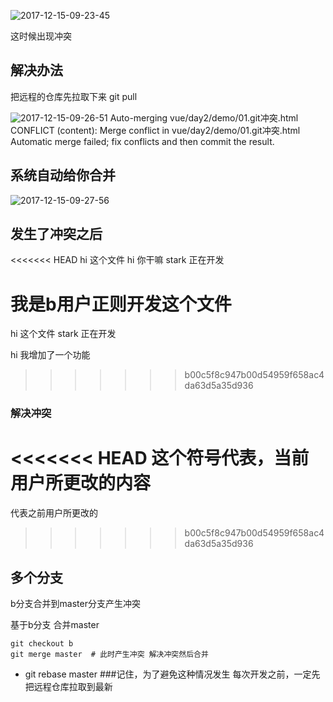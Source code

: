 ![2017-12-15-09-23-45](http://md.shudong.wang/2017-12-15-09-23-45.png)

这时候出现冲突

## 解决办法

把远程的仓库先拉取下来
git pull

![2017-12-15-09-26-51](http://md.shudong.wang/2017-12-15-09-26-51.png)
Auto-merging vue/day2/demo/01.git冲突.html
CONFLICT (content): Merge conflict in vue/day2/demo/01.git冲突.html
Automatic merge failed; fix conflicts and then commit the result.

## 系统自动给你合并
![2017-12-15-09-27-56](http://md.shudong.wang/2017-12-15-09-27-56.png)


## 发生了冲突之后 

<<<<<<< HEAD
  hi 这个文件 hi 你干嘛 stark 正在开发

  我是b用户正则开发这个文件
=======
  hi 这个文件 stark 正在开发

  hi 我增加了一个功能
>>>>>>> b00c5f8c947b00d54959f658ac4da63d5a35d936


### 解决冲突
<<<<<<< HEAD
这个符号代表，当前用户所更改的内容
=======

代表之前用户所更改的
>>>>>>> b00c5f8c947b00d54959f658ac4da63d5a35d936


## 多个分支

b分支合并到master分支产生冲突

基于b分支 合并master

```
git checkout b
git merge master  # 此时产生冲突 解决冲突然后合并
```
* git rebase master
###记住，为了避免这种情况发生
每次开发之前，一定先把远程仓库拉取到最新
